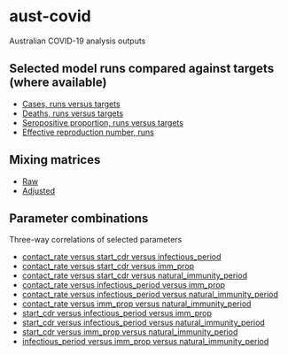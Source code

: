 # aust-covid

Australian COVID-19 analysis outputs 

## Selected model runs compared against targets (where available)
- [Cases, runs versus targets](notifications_ma_3dspaghetti.html)
- [Deaths, runs versus targets](deaths_ma_3dspaghetti.html)
- [Seropositive proportion, runs versus targets](adult_seropos_prop_3dspaghetti.html)
- [Effective reproduction number, runs](reproduction_number_3dspaghetti.html)

## Mixing matrices
- [Raw](raw_matrices.html)
- [Adjusted](adjusted_matrices.html)

## Parameter combinations
Three-way correlations of selected parameters
- [contact_rate versus start_cdr versus infectious_period](corr_contact_rateXstart_cdrXinfectious_period)
- [contact_rate versus start_cdr versus imm_prop](corr_contact_rateXstart_cdrXimm_prop)
- [contact_rate versus start_cdr versus natural_immunity_period](corr_contact_rateXstart_cdrXnatural_immunity_period)
- [contact_rate versus infectious_period versus imm_prop](corr_contact_rateXinfectious_periodXimm_prop)
- [contact_rate versus infectious_period versus natural_immunity_period](corr_contact_rateXinfectious_periodXnatural_immunity_period)
- [contact_rate versus imm_prop versus natural_immunity_period](corr_contact_rateXimm_propXnatural_immunity_period)
- [start_cdr versus infectious_period versus imm_prop](corr_start_cdrXinfectious_periodXimm_prop)
- [start_cdr versus infectious_period versus natural_immunity_period](corr_start_cdrXinfectious_periodXnatural_immunity_period)
- [start_cdr versus imm_prop versus natural_immunity_period](corr_start_cdrXimm_propXnatural_immunity_period)
- [infectious_period versus imm_prop versus natural_immunity_period](corr_infectious_periodXimm_propXnatural_immunity_period)
